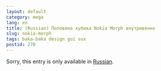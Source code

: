 ```yaml
---
layout: default
category: mega
lang: en
title: (Russian) Половина кубика Nokia Morph внутривенно
slug: nokia-morph
tags: baka-baka design gui sux 
postid: 270
---
```

<p>Sorry, this entry is only available in <a href="/mega/export/getposts.php">Russian</a>.</p>